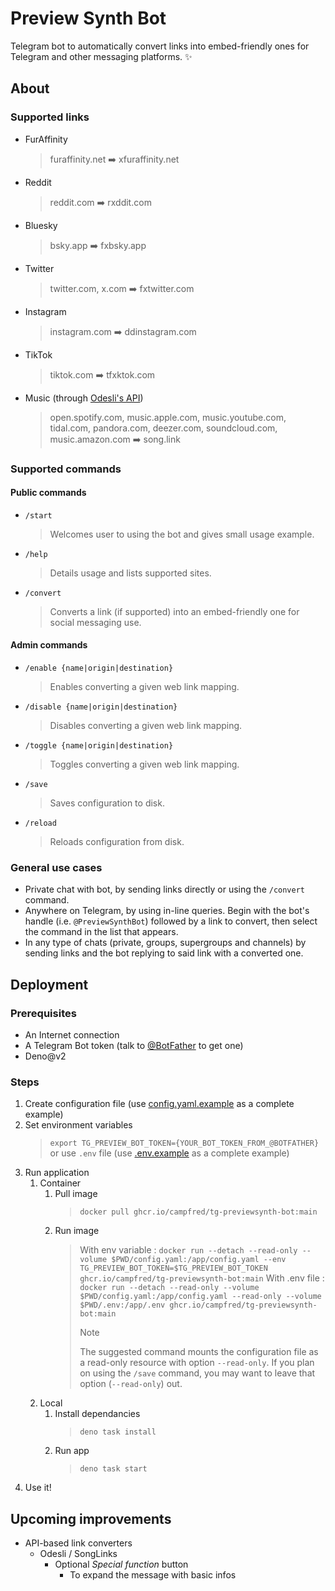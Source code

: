 # Preview Synth Bot

Telegram bot to automatically convert links into embed-friendly ones for Telegram and other messaging platforms. ✨

## About

### Supported links

- FurAffinity
  > furaffinity.net ➡️ xfuraffinity.net
- Reddit
  > reddit.com ➡️ rxddit.com
- Bluesky
  > bsky.app ➡️ fxbsky.app
- Twitter
  > twitter.com, x.com ➡️ fxtwitter.com
- Instagram
  > instagram.com ➡️ ddinstagram.com
- TikTok
  > tiktok.com ➡️ tfxktok.com
- Music (through [Odesli's API](https://odesli.co))
  > open.spotify.com, music.apple.com, music.youtube.com, tidal.com, pandora.com, deezer.com, soundcloud.com, music.amazon.com ➡️ song.link

### Supported commands

#### Public commands

- `/start`
  > Welcomes user to using the bot and gives small usage example.
- `/help`
  > Details usage and lists supported sites.
- `/convert`
  > Converts a link (if supported) into an embed-friendly one for social messaging use.

#### Admin commands

- `/enable {name|origin|destination}`
  > Enables converting a given web link mapping.
- `/disable {name|origin|destination}`
  > Disables converting a given web link mapping.
- `/toggle {name|origin|destination}`
  > Toggles converting a given web link mapping.
- `/save`
  > Saves configuration to disk.
- `/reload`
  > Reloads configuration from disk.

### General use cases

- Private chat with bot, by sending links directly or using the `/convert` command.
- Anywhere on Telegram, by using in-line queries. Begin with the bot's handle (i.e. `@PreviewSynthBot`) followed by a link to convert, then select the command in the list that appears.
- In any type of chats (private, groups, supergroups and channels) by sending links and the bot replying to said link with a converted one.

## Deployment

### Prerequisites

- An Internet connection
- A Telegram Bot token (talk to [@BotFather](https://BotFather.t.me) to get one)
- Deno@v2

### Steps

1. Create configuration file (use [config.yaml.example](config.yaml.example) as a complete example)
2. Set environment variables
   > `export TG_PREVIEW_BOT_TOKEN={YOUR_BOT_TOKEN_FROM_@BOTFATHER}` or use `.env` file (use [.env.example](.env.example) as a complete example)
3. Run application
   1. Container
      1. Pull image
         > `docker pull ghcr.io/campfred/tg-previewsynth-bot:main`
      2. Run image
         > With env variable : `docker run --detach --read-only --volume $PWD/config.yaml:/app/config.yaml --env TG_PREVIEW_BOT_TOKEN=$TG_PREVIEW_BOT_TOKEN ghcr.io/campfred/tg-previewsynth-bot:main`
         > With .env file : `docker run --detach --read-only --volume $PWD/config.yaml:/app/config.yaml --read-only --volume $PWD/.env:/app/.env ghcr.io/campfred/tg-previewsynth-bot:main`
         > > [!note]
         > > The suggested command mounts the configuration file as a read-only resource with option `--read-only`.
         > > If you plan on using the `/save` command, you may want to leave that option (`--read-only`) out.
   2. Local
      1. Install dependancies
         > `deno task install`
      2. Run app
         > `deno task start`
4. Use it!

## Upcoming improvements

- API-based link converters
  - Odesli / SongLinks
    - Optional _Special function_ button
      - To expand the message with basic infos
